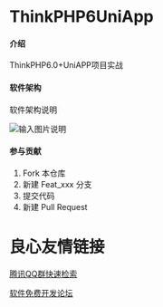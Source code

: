 # ThinkPHP6UniApp

#### 介绍
ThinkPHP6.0+UniAPP项目实战

#### 软件架构
软件架构说明

![输入图片说明](https://images.gitee.com/uploads/images/2019/0520/180454_fd11409f_882180.jpeg "详情.jpg")

#### 参与贡献

1. Fork 本仓库
2. 新建 Feat_xxx 分支
3. 提交代码
4. 新建 Pull Request


 # 良心友情链接

[腾讯QQ群快速检索](http://u.720life.cn/s/8cf73f7c)

[软件免费开发论坛](http://u.720life.cn/s/bbb01dc0)